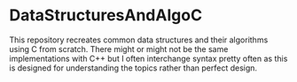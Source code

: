 # DataStructuresAndAlgoC

This repository recreates common data structures and their algorithms using C from scratch.
There might or might not be the same implementations with C++ but I often interchange syntax
pretty often as this is designed for understanding the topics rather than perfect design.

